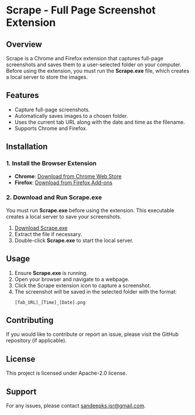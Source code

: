 # Scrape - Full Page Screenshot Extension

## Overview
Scrape is a Chrome and Firefox extension that captures full-page screenshots and saves them to a user-selected folder on your computer. Before using the extension, you must run the **Scrape.exe** file, which creates a local server to store the images.

## Features
- Capture full-page screenshots.
- Automatically saves images to a chosen folder.
- Uses the current tab URL along with the date and time as the filename.
- Supports Chrome and Firefox.

## Installation
### 1. Install the Browser Extension
- **Chrome**: [Download from Chrome Web Store](#)
- **Firefox**: [Download from Firefox Add-ons](https://addons.mozilla.org/en-US/firefox/addon/scrape/)

### 2. Download and Run Scrape.exe
You must run **Scrape.exe** before using the extension. This executable creates a local server to save your screenshots.

1. [Download Scrape.exe](https://raw.githubusercontent.com/Virussandy/Scrape/refs/heads/main/dist/Scrape.exe)
2. Extract the file if necessary.
3. Double-click **Scrape.exe** to start the local server.

## Usage
1. Ensure **Scrape.exe** is running.
2. Open your browser and navigate to a webpage.
3. Click the Scrape extension icon to capture a screenshot.
4. The screenshot will be saved in the selected folder with the format:
   ```
   [Tab_URL]_[Time]_[Date].png
   ```

## Contributing
If you would like to contribute or report an issue, please visit the GitHub repository (if applicable).

## License
This project is licensed under Apache-2.0 license.

## Support
For any issues, please contact sandeepks.jsr@gmail.com.

